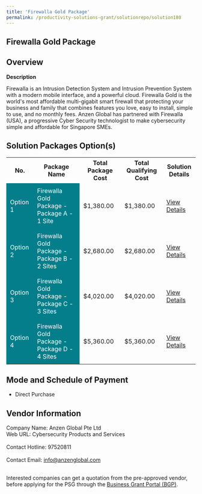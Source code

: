 ```yaml
---
title: 'Firewalla Gold Package'
permalink: /productivity-solutions-grant/solutionrepo/solution180
---
```


## Firewalla Gold Package

## Overview

**Description**

Firewalla is an Intrusion Detection System and Intrusion Prevention System with a modern mobile interface, and a powerful cloud.  Firewalla Gold is the world's most affordable multi-gigabit smart firewall that protecting your business and family that combines features you love, easy to install, simple to use, and no monthly fees.  Anzen Global has partnered with Firewalla (USA), a progressive Cyber Security technologist to make cybersecurity simple and affordable for Singapore SMEs.

## Solution Packages Option(s)

<table>
<tr>
<th><b>No.</b></th>
<th><b>Package Name</b></th>
<th><b>Total Package Cost</b></th>
<th><b>Total Qualifying Cost</b></th>
<th><b>Solution Details</b></th>
</tr>
<tr>
<td style='padding: 10px; background-color: #037E8A; color: #FFFFFF;'>Option 1</td>
<td style='padding: 10px; background-color: #037E8A; color: #FFFFFF;'>Firewalla Gold Package - Package A - 1 Site</td>
<td style='padding: 10px;'>$1,380.00</td>
<td style='padding: 10px;'>$1,380.00</td>
<td style='padding: 10px;'><a href='/images/psg/Anzen_Global_20200755_Desensitised_Annex_3_Part_1.pdf' target='_blank'>View Details</a></td>
</tr>
<tr>
<td style='padding: 10px; background-color: #037E8A; color: #FFFFFF;'>Option 2</td>
<td style='padding: 10px; background-color: #037E8A; color: #FFFFFF;'>Firewalla Gold Package - Package B - 2 Sites</td>
<td style='padding: 10px;'>$2,680.00</td>
<td style='padding: 10px;'>$2,680.00</td>
<td style='padding: 10px;'><a href='/images/psg/Anzen_Global_20200755_Desensitised_Annex_3_Part_2.pdf' target='_blank'>View Details</a></td>
</tr>
<tr>
<td style='padding: 10px; background-color: #037E8A; color: #FFFFFF;'>Option 3</td>
<td style='padding: 10px; background-color: #037E8A; color: #FFFFFF;'>Firewalla Gold Package - Package C - 3 Sites</td>
<td style='padding: 10px;'>$4,020.00</td>
<td style='padding: 10px;'>$4,020.00</td>
<td style='padding: 10px;'><a href='/images/psg/Anzen_Global_20200755_Desensitised_Annex_3_Part_3.pdf' target='_blank'>View Details</a></td>
</tr>
<tr>
<td style='padding: 10px; background-color: #037E8A; color: #FFFFFF;'>Option 4</td>
<td style='padding: 10px; background-color: #037E8A; color: #FFFFFF;'>Firewalla Gold Package - Package D - 4 Sites</td>
<td style='padding: 10px;'>$5,360.00</td>
<td style='padding: 10px;'>$5,360.00</td>
<td style='padding: 10px;'><a href='/images/psg/Anzen_Global_20200755_Desensitised_Annex_3_Part_4.pdf' target='_blank'>View Details</a></td>
</tr>
</table>

## Mode and Schedule of Payment

 - Direct Purchase

## Vendor Information

 Company Name: Anzen Global Pte Ltd<br>Web URL: Cybersecurity Products and Services <br><br>Contact Hotline: 97520811 <br><br>Contact Email: info@anzenglobal.com <br><br>

Interested companies can get a quotation from the pre-approved vendor, before applying for the PSG through the <a href='https://www.businessgrants.gov.sg/' target='_blank' rel='noopener'>Business Grant Portal (BGP)</a>.

<script src="/jquery/resize-tables.js"></script>
